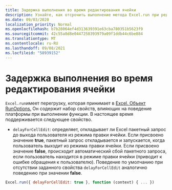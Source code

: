 ```yaml
---
title: Задержка выполнения во время редактирования ячейки
description: Узнайте, как отсрочить выполнение метода Excel.run при редактировании ячейки.
ms.date: 09/03/2020
localization_priority: Normal
ms.openlocfilehash: b7b28064ef4d313639391e63cba780351b5623f9
ms.sourcegitcommit: 42c55a8d8e0447258393979a09f1ddb44c6be884
ms.translationtype: MT
ms.contentlocale: ru-RU
ms.lasthandoff: 09/08/2021
ms.locfileid: "58939152"
---
```

# <a name="delay-execution-while-cell-is-being-edited"></a>Задержка выполнения во время редактирования ячейки

`Excel.run`имеет перегрузку, которая принимает в [Excel. Объект RunOptions.](/javascript/api/excel/excel.runoptions) Он содержит набор свойств, влияющих на поведение платформы при выполнении функции. В настоящее время поддерживается следующее свойство.

- `delayForCellEdit`: определяет, откладывает ли Excel пакетный запрос до выхода пользователя из режима правки ячейки. Если присвоено значение **true**, пакетный запрос откладывается и запускается, когда пользователь выходит из режима правки ячейки. Если присвоено значение **false**, происходит автоматический сбой пакетного запроса, если пользователь находится в режиме правки ячейки (приводит к ошибке обращения к пользователю). Поведение по умолчанию при отсутствии заданного свойства `delayForCellEdit` аналогично поведению при значении **false**.

```js
Excel.run({ delayForCellEdit: true }, function (context) { ... })
```
